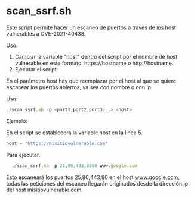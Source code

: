 # scan_ssrf.sh
Este script permite hacer un escaneo de puertos a través de los host vulnerables a CVE-2021-40438. 

Uso:

1. Cambiar la variable "host" dentro del script por el nombre de host vulnerable en este formato. https://hostname o http://hostname. 
2. Ejecutar el script:

En el parámetro host hay que reemplazar por el host al que se quiere escanear los puertos abiertos, ya sea con nombre o con ip.  

Uso:

```javascript
./scan_ssrf.sh -p <port1,port2,port3...> <host>
```

Ejemplo:
  
  En el script se establecerá la variable host en la linea 5.
  
  ```javascript
  host = "https://misitiovulnerable.com"
  ```
  
  Para ejecutar.
```javascript
  ./scan_ssrf.sh -p 25,80,443,8080 www.google.com
```

  Esto escaneará los puertos 25,80,443,80 en el host www.google.com, todas las peticiones del escaneo llegarán originados desde la dirección ip del host misitiovulnerable.com.  


